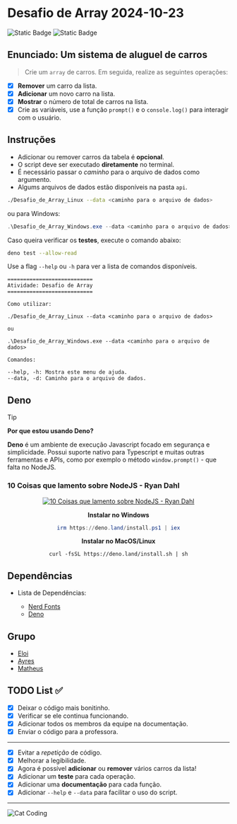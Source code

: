 <!-- markdownlint-disable MD033 -->
<!-- markdownlint-disable MD013 -->
<!-- markdownlint-disable MD036 -->

# Desafio de Array 2024-10-23

![Static Badge](https://img.shields.io/badge/@std-%23083344?logo=JSR&logoColor=%23083344&logoSize=auto&labelColor=%23f7df1e)
![Static Badge](https://img.shields.io/badge/Deno-black?logo=Deno&logoColor=white&logoSize=auto)

## Enunciado: Um sistema de aluguel de carros

> Crie um `array` de carros. Em seguida, realize as seguintes operações:

- [x] **Remover** um carro da lista.
- [x] **Adicionar** um novo carro na lista.
- [x] **Mostrar** o número de total de carros na lista.
- [x] Crie as variáveis, use a função `prompt()` e o `console.log()`
      para interagir com o usuário.

## Instruções

- Adicionar ou remover carros da tabela é **opcional**.
- O script deve ser executado **diretamente** no terminal.
- É necessário passar o _caminho_ para o arquivo de dados como argumento.
- Algums arquivos de dados estão disponíveis na pasta `api`.

```bash
./Desafio_de_Array_Linux --data <caminho para o arquivo de dados>
```

ou para Windows:

```ps1
.\Desafio_de_Array_Windows.exe --data <caminho para o arquivo de dados>
```

Caso queira verificar os **testes**, execute o comando abaixo:

```bash
deno test --allow-read
```

Use a flag `--help` ou `-h` para ver a lista de comandos disponíveis.

```help
===========================
Atividade: Desafio de Array
===========================

Como utilizar:

./Desafio_de_Array_Linux --data <caminho para o arquivo de dados>

ou

.\Desafio_de_Array_Windows.exe --data <caminho para o arquivo de dados>

Comandos:

--help, -h: Mostra este menu de ajuda.
--data, -d: Caminho para o arquivo de dados.
```

## Deno

<!-- prettier-ignore -->
> [!TIP]
> **Por que estou usando Deno?**
>
> **Deno** é um ambiente de execução Javascript focado em segurança e simplicidade.
> Possui suporte nativo para Typescript e muitas outras ferramentas e APIs,
> como por exemplo o método `window.prompt()` - que falta no NodeJS.

### 10 Coisas que lamento sobre NodeJS - Ryan Dahl

<center>

[![10 Coisas que lamento sobre NodeJS - Ryan Dahl](https://img.youtube.com/vi/M3BM9TB-8yA/0.jpg)](https://www.youtube.com/watch?v=M3BM9TB-8yA)

**Instalar no Windows**

```ps1
irm https://deno.land/install.ps1 | iex
```

**Instalar no MacOS/Linux**

```fish
curl -fsSL https://deno.land/install.sh | sh
```

</center>

## Dependências

- Lista de Dependências:

  - [Nerd Fonts](https://www.nerdfonts.com/font-downloads)
  - [Deno](https://deno.com/)

## Grupo

- [Eloi](https://github.com/Eloi-0001)
- [Ayres](https://github.com/Kacaii)
- [Matheus](https://github.com/eumatheuslucena)

## TODO List ✅

- [x] Deixar o código mais bonitinho.
- [x] Verificar se ele continua funcionando.
- [x] Adicionar todos os membros da equipe na documentação.
- [x] Enviar o código para a professora.

---

- [x] Evitar a _repetição_ de código.
- [x] Melhorar a legibilidade.
- [x] Agora é possível **adicionar** ou **remover** vários carros da lista!
- [x] Adicionar um **teste** para cada operação.
- [x] Adicionar uma **documentação** para cada função.
- [x] Adicionar `--help` e `--data` para facilitar o uso do script.

---

![Cat Coding](https://c.tenor.com/g3y2q5VQxvAAAAAC/cat-computer.gif)
